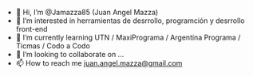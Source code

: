 - 👋 Hi, I’m @Jamazza85 (Juan Angel Mazza)
- 👀 I’m interested in herramientas de desrrollo, programción y desrrollo front-end
- 🌱 I’m currently learning UTN / MaxiPrograma / Argentina Programa / Ticmas / Codo a Codo
- 💞️ I’m looking to collaborate on ...
- 📫 How to reach me juan.angel.mazza@gmail.com

<!---
Jamazza85/Jamazza85 is a ✨ special ✨ repository because its `README.md` (this file) appears on your GitHub profile.
You can click the Preview link to take a look at your changes.
--->
